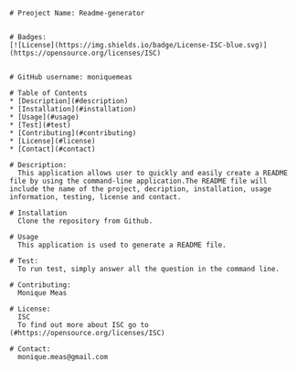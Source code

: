 
    # Preoject Name: Readme-generator


    # Badges: 
    [![License](https://img.shields.io/badge/License-ISC-blue.svg)](https://opensource.org/licenses/ISC)


    # GitHub username: moniquemeas
    
    # Table of Contents
    * [Description](#description)
    * [Installation](#installation)
    * [Usage](#usage)
    * [Test](#test)
    * [Contributing](#contributing)
    * [License](#license)
    * [Contact](#contact)

    # Description:
      This application allows user to quickly and easily create a README file by using the command-line application.The README file will include the name of the project, decription, installation, usage information, testing, license and contact.
    
    # Installation
      Clone the repository from Github.
    
    # Usage
      This application is used to generate a README file.
    
    # Test:
      To run test, simply answer all the question in the command line.
    
    # Contributing:
      Monique Meas
    
    # License:
      ISC
      To find out more about ISC go to (#https://opensource.org/licenses/ISC)
    
    # Contact:
      monique.meas@gmail.com

    